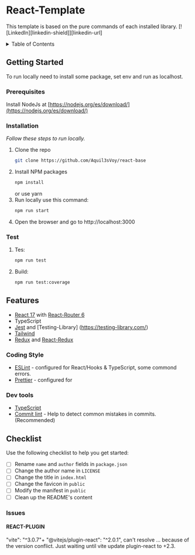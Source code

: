 # React-Template

This template is based on the pure commands of each installed library.
[![LinkedIn][linkedin-shield]][linkedin-url]

<!-- TABLE OF CONTENTS -->
<details>
  <summary>Table of Contents</summary>
  <ol>
    <li>
      <a href="#about-the-project">About The Project</a>
      <ul>
        <li><a href="#built-with">Built With</a></li>
      </ul>
    </li>
    <li>
      <a href="#getting-started">Getting Started</a>
      <ul>
        <li><a href="#prerequisites">Prerequisites</a></li>
        <li><a href="#installation">Installation</a></li>
        <li><a href="#test">Test</a></li>
      </ul>
    </li> 
    <li><a href="#contact">Contact</a></li> 
  </ol>
</details>

<!-- GETTING STARTED -->

## Getting Started

To run locally need to install some package, set env and run as localhost.

### Prerequisites

Install NodeJs at [https://nodejs.org/es/download/](https://nodejs.org/es/download/)

### Installation

_Follow these steps to run locally._

1. Clone the repo
   ```sh
   git clone https://github.com/Aquil3sVoy/react-base
   ```
2. Install NPM packages
   ```sh
   npm install
   ```
   or use yarn
3. Run locally use this command:
   ```sh
   npm run start
   ```
4. Open the browser and go to http://localhost:3000

### Test

1. Tes:
   ```sh
   npm run test
   ```
2. Build:
   ```sh
   npm run test:coverage
   ```

## Features

- [React 17](https://es.reactjs.org/versions) with [React-Router 6](https://reactrouter.com/en/main/getting-started/overview)
- TypeScript
- [Jest](https://jestjs.io/) and [Testing-Library] (https://testing-library.com/)
- [Tailwind](https://tailwindcss.com/)
- [Redux](https://redux.js.org/) and [React-Redux](https://react-redux.js.org/introduction/getting-started)

### Coding Style

- [ESLint](https://eslint.org/) - configured for React/Hooks & TypeScript, some commond errors.
- [Prettier](https://prettier.io/) - configured for

### Dev tools

- [TypeScript](https://www.typescriptlang.org/)
- [Commit lint](https://github.com/conventional-changelog/commitlint) - Help to detect common mistakes in commits. (Recommended)

## Checklist

Use the following checklist to help you get started:

- [ ] Rename `name` and `author` fields in `package.json`
- [ ] Change the author name in `LICENSE`
- [ ] Change the title in `index.html`
- [ ] Change the favicon in `public`
- [ ] Modify the manifest in `public`
- [ ] Clean up the README's content

### Issues

#### REACT-PLUGIN

"vite": "^3.0.7"+ "@vitejs/plugin-react": "^2.0.1", can't resolve ... because of the version conflict. Just waiting until vite update plugin-react to +2.3.
